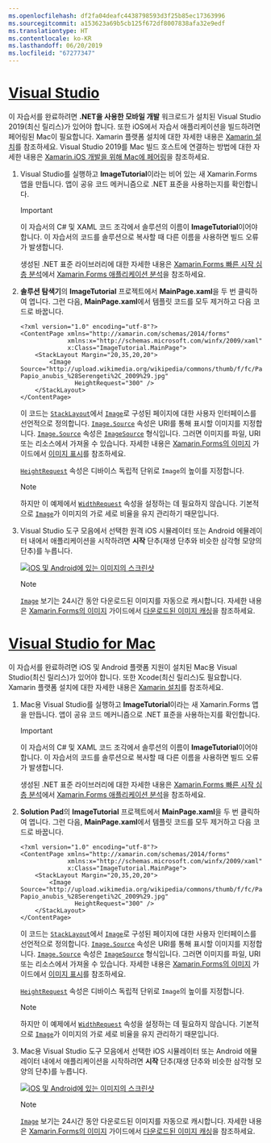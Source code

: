 ```yaml
---
ms.openlocfilehash: df2fa04deafc4438798593d3f25b85ec17363996
ms.sourcegitcommit: a153623a69b5cb125f672df8007838afa32e9edf
ms.translationtype: HT
ms.contentlocale: ko-KR
ms.lasthandoff: 06/20/2019
ms.locfileid: "67277347"
---
```

# <a name="visual-studiotabvswin"></a>[Visual Studio](#tab/vswin)

이 자습서를 완료하려면 **.NET을 사용한 모바일 개발** 워크로드가 설치된 Visual Studio 2019(최신 릴리스)가 있어야 합니다. 또한 iOS에서 자습서 애플리케이션을 빌드하려면 페어링된 Mac이 필요합니다. Xamarin 플랫폼 설치에 대한 자세한 내용은 [Xamarin 설치](~/get-started/installation/index.md)를 참조하세요. Visual Studio 2019를 Mac 빌드 호스트에 연결하는 방법에 대한 자세한 내용은 [Xamarin.iOS 개발을 위해 Mac에 페어링](~/ios/get-started/installation/windows/connecting-to-mac/index.md)을 참조하세요.

1. Visual Studio를 실행하고 **ImageTutorial**이라는 비어 있는 새 Xamarin.Forms 앱을 만듭니다. 앱이 공유 코드 메커니즘으로 .NET 표준을 사용하는지를 확인합니다.

    > [!IMPORTANT]
    > 이 자습서의 C# 및 XAML 코드 조각에서 솔루션의 이름이 **ImageTutorial**이어야 합니다. 이 자습서의 코드를 솔루션으로 복사할 때 다른 이름을 사용하면 빌드 오류가 발생합니다.

    생성된 .NET 표준 라이브러리에 대한 자세한 내용은 [Xamarin.Forms 빠른 시작 심층 분석](~/get-started/first-app/index.md)에서 [Xamarin.Forms 애플리케이션 분석](~/get-started/first-app/index.md)을 참조하세요.

1. **솔루션 탐색기**의 **ImageTutorial** 프로젝트에서 **MainPage.xaml**을 두 번 클릭하여 엽니다. 그런 다음, **MainPage.xaml**에서 템플릿 코드를 모두 제거하고 다음 코드로 바꿉니다.

    ```xaml
    <?xml version="1.0" encoding="utf-8"?>
    <ContentPage xmlns="http://xamarin.com/schemas/2014/forms"
                 xmlns:x="http://schemas.microsoft.com/winfx/2009/xaml"
                 x:Class="ImageTutorial.MainPage">
        <StackLayout Margin="20,35,20,20">
            <Image Source="http://upload.wikimedia.org/wikipedia/commons/thumb/f/fc/Papio_anubis_%28Serengeti%2C_2009%29.jpg/200px-Papio_anubis_%28Serengeti%2C_2009%29.jpg"
                   HeightRequest="300" />
        </StackLayout>
    </ContentPage>
    ```

    이 코드는 [`StackLayout`](xref:Xamarin.Forms.StackLayout)에서 [`Image`](xref:Xamarin.Forms.Image)로 구성된 페이지에 대한 사용자 인터페이스를 선언적으로 정의합니다. [`Image.Source`](xref:Xamarin.Forms.Image.Source) 속성은 URI를 통해 표시할 이미지를 지정합니다. [`Image.Source`](xref:Xamarin.Forms.Image.Source) 속성은 [`ImageSource`](xref:Xamarin.Forms.ImageSource) 형식입니다. 그러면 이미지를 파일, URI 또는 리소스에서 가져올 수 있습니다. 자세한 내용은 [Xamarin.Forms의 이미지](~/xamarin-forms/user-interface/images.md) 가이드에서 [이미지 표시](~/xamarin-forms/user-interface/images.md#displaying-images)를 참조하세요.

    [`HeightRequest`](xref:Xamarin.Forms.VisualElement) 속성은 디바이스 독립적 단위로 `Image`의 높이를 지정합니다.

    > [!NOTE]
    > 하지만 이 예제에서 [`WidthRequest`](xref:Xamarin.Forms.VisualElement.WidthRequest) 속성을 설정하는 데 필요하지 않습니다. 기본적으로 [`Image`](xref:Xamarin.Forms.Image)가 이미지의 가로 세로 비율을 유지 관리하기 때문입니다.

1. Visual Studio 도구 모음에서 선택한 원격 iOS 시뮬레이터 또는 Android 에뮬레이터 내에서 애플리케이션을 시작하려면 **시작** 단추(재생 단추와 비슷한 삼각형 모양의 단추)를 누릅니다.

    [![iOS 및 Android에 있는 이미지의 스크린샷](../images/create-image.png "이미지를 표시하는 이미지 보기")](../images/create-image-large.png#lightbox "이미지를 표시하는 이미지 보기")

    > [!NOTE]
    > [`Image`](xref:Xamarin.Forms.Image) 보기는 24시간 동안 다운로드된 이미지를 자동으로 캐시합니다. 자세한 내용은 [Xamarin.Forms의 이미지](~/xamarin-forms/user-interface/images.md) 가이드에서 [다운로드된 이미지 캐싱](~/xamarin-forms/user-interface/images.md#downloaded-image-caching)을 참조하세요.

# <a name="visual-studio-for-mactabvsmac"></a>[Visual Studio for Mac](#tab/vsmac)

이 자습서를 완료하려면 iOS 및 Android 플랫폼 지원이 설치된 Mac용 Visual Studio(최신 릴리스)가 있어야 합니다. 또한 Xcode(최신 릴리스)도 필요합니다. Xamarin 플랫폼 설치에 대한 자세한 내용은 [Xamarin 설치](~/get-started/installation/index.md)를 참조하세요.

1. Mac용 Visual Studio를 실행하고 **ImageTutorial**이라는 새 Xamarin.Forms 앱을 만듭니다. 앱이 공유 코드 메커니즘으로 .NET 표준을 사용하는지를 확인합니다.

    > [!IMPORTANT]
    > 이 자습서의 C# 및 XAML 코드 조각에서 솔루션의 이름이 **ImageTutorial**이어야 합니다. 이 자습서의 코드를 솔루션으로 복사할 때 다른 이름을 사용하면 빌드 오류가 발생합니다.

    생성된 .NET 표준 라이브러리에 대한 자세한 내용은 [Xamarin.Forms 빠른 시작 심층 분석](~/get-started/first-app/index.md)에서 [Xamarin.Forms 애플리케이션 분석](~/get-started/first-app/index.md)을 참조하세요.

1. **Solution Pad**의 **ImageTutorial** 프로젝트에서 **MainPage.xaml**을 두 번 클릭하여 엽니다. 그런 다음, **MainPage.xaml**에서 템플릿 코드를 모두 제거하고 다음 코드로 바꿉니다.

    ```xaml
    <?xml version="1.0" encoding="utf-8"?>
    <ContentPage xmlns="http://xamarin.com/schemas/2014/forms"
                 xmlns:x="http://schemas.microsoft.com/winfx/2009/xaml"
                 x:Class="ImageTutorial.MainPage">
        <StackLayout Margin="20,35,20,20">
            <Image Source="http://upload.wikimedia.org/wikipedia/commons/thumb/f/fc/Papio_anubis_%28Serengeti%2C_2009%29.jpg/200px-Papio_anubis_%28Serengeti%2C_2009%29.jpg"
                   HeightRequest="300" />
        </StackLayout>
    </ContentPage>
    ```

    이 코드는 [`StackLayout`](xref:Xamarin.Forms.StackLayout)에서 [`Image`](xref:Xamarin.Forms.Image)로 구성된 페이지에 대한 사용자 인터페이스를 선언적으로 정의합니다. [`Image.Source`](xref:Xamarin.Forms.Image.Source) 속성은 URI를 통해 표시할 이미지를 지정합니다. [`Image.Source`](xref:Xamarin.Forms.Image.Source) 속성은 [`ImageSource`](xref:Xamarin.Forms.ImageSource) 형식입니다. 그러면 이미지를 파일, URI 또는 리소스에서 가져올 수 있습니다. 자세한 내용은 [Xamarin.Forms의 이미지](~/xamarin-forms/user-interface/images.md) 가이드에서 [이미지 표시](~/xamarin-forms/user-interface/images.md#displaying-images)를 참조하세요.

    [`HeightRequest`](xref:Xamarin.Forms.VisualElement) 속성은 디바이스 독립적 단위로 `Image`의 높이를 지정합니다.

    > [!NOTE]
    > 하지만 이 예제에서 [`WidthRequest`](xref:Xamarin.Forms.VisualElement.WidthRequest) 속성을 설정하는 데 필요하지 않습니다. 기본적으로 [`Image`](xref:Xamarin.Forms.Image)가 이미지의 가로 세로 비율을 유지 관리하기 때문입니다.

1. Mac용 Visual Studio 도구 모음에서 선택한 iOS 시뮬레이터 또는 Android 에뮬레이터 내에서 애플리케이션을 시작하려면 **시작** 단추(재생 단추와 비슷한 삼각형 모양의 단추)를 누릅니다.

    [![iOS 및 Android에 있는 이미지의 스크린샷](../images/create-image.png "이미지를 표시하는 이미지 보기")](../images/create-image-large.png#lightbox "이미지를 표시하는 이미지 보기")

    > [!NOTE]
    > [`Image`](xref:Xamarin.Forms.Image) 보기는 24시간 동안 다운로드된 이미지를 자동으로 캐시합니다. 자세한 내용은 [Xamarin.Forms의 이미지](~/xamarin-forms/user-interface/images.md) 가이드에서 [다운로드된 이미지 캐싱](~/xamarin-forms/user-interface/images.md#downloaded-image-caching)을 참조하세요.
